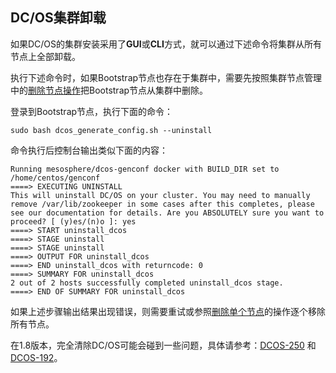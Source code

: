## DC/OS集群卸载

如果DC/OS的集群安装采用了**GUI**或**CLI**方式，就可以通过下述命令将集群从所有节点上全部卸载。

执行下述命令时，如果Bootstrap节点也存在于集群中，需要先按照集群节点管理中的[删除节点操作](/dcos-install-nodes-management.md)把Bootstrap节点从集群中删除。

登录到Bootstrap节点，执行下面的命令：

```
sudo bash dcos_generate_config.sh --uninstall
```

命令执行后控制台输出类似下面的内容：

```
Running mesosphere/dcos-genconf docker with BUILD_DIR set to /home/centos/genconf
====> EXECUTING UNINSTALL
This will uninstall DC/OS on your cluster. You may need to manually remove /var/lib/zookeeper in some cases after this completes, please see our documentation for details. Are you ABSOLUTELY sure you want to proceed? [ (y)es/(n)o ]: yes
====> START uninstall_dcos
====> STAGE uninstall
====> STAGE uninstall
====> OUTPUT FOR uninstall_dcos
====> END uninstall_dcos with returncode: 0
====> SUMMARY FOR uninstall_dcos
2 out of 2 hosts successfully completed uninstall_dcos stage.
====> END OF SUMMARY FOR uninstall_dcos
```

如果上述步骤输出结果出现错误，则需要重试或参照[删除单个节点](/dcos-install-nodes-management.md)的操作逐个移除所有节点。

在1.8版本，完全清除DC/OS可能会碰到一些问题，具体请参考：[DCOS-250](https://dcosjira.atlassian.net/browse/DCOS-250) 和 [DCOS-192](https://dcosjira.atlassian.net/browse/DCOS-192)。
